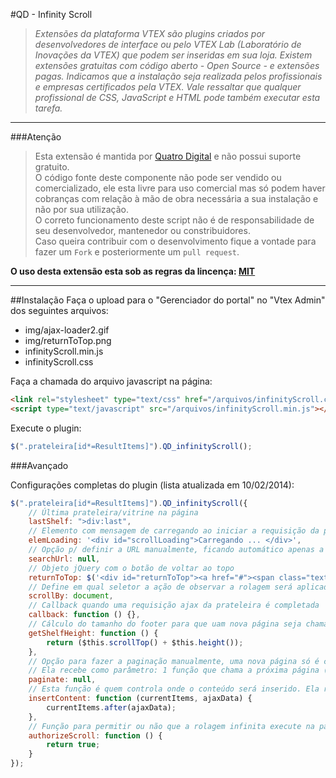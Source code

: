 #QD - Infinity Scroll
>*Extensões da plataforma VTEX são plugins criados por desenvolvedores de interface ou pelo VTEX Lab (Laboratório de Inovações da VTEX) que podem ser inseridas em sua loja. Existem extensões gratuitas com código aberto -  Open Source - e extensões pagas.  Indicamos que a instalação seja realizada pelos profissionais e empresas certificados pela VTEX. Vale ressaltar que qualquer profissional de CSS, JavaScript e HTML pode também executar esta tarefa.*

----------
###Atenção
> Esta extensão é mantida por [Quatro Digital](http://www.quatrodigital.com.br) e não possui suporte gratuito.  
> O código fonte deste componente não pode ser vendido ou comercializado, ele esta livre para uso comercial mas só podem haver cobranças com relação à mão de obra necessária a sua instalação e não por sua utilização.  
> O correto funcionamento deste script não é de responsabilidade de seu desenvolvedor, mantenedor ou constribuidores.  
> Caso queira contribuir com o desenvolvimento fique a vontade para fazer um `Fork` e posteriormente um `pull request`.

**O uso desta extensão esta sob as regras da lincença: [MIT](http://pt.wikipedia.org/wiki/Licen%C3%A7a_MIT)**

----------
##Instalação
Faça o upload para o "Gerenciador do portal" no "Vtex Admin" dos seguintes arquivos:
* img/ajax-loader2.gif
* img/returnToTop.png
* infinityScroll.min.js
* infinityScroll.css

Faça a chamada do arquivo javascript na página:

```html
<link rel="stylesheet" type="text/css" href="/arquivos/infinityScroll.css" />
<script type="text/javascript" src="/arquivos/infinityScroll.min.js"></script>
```

Execute o plugin:

```javascript
$(".prateleira[id*=ResultItems]").QD_infinityScroll();
```

###Avançado

Configurações completas do plugin (lista atualizada em 10/02/2014):
```javascript
$(".prateleira[id*=ResultItems]").QD_infinityScroll({
	// Última prateleira/vitrine na página
	lastShelf: ">div:last",
	// Elemento com mensagem de carregando ao iniciar a requisição da página seguinte
	elemLoading: '<div id="scrollLoading">Carregando ... </div>',
	// Opção p/ definir a URL manualmente, ficando automático apenas a paginação. A url deve terminar com "...&PageNumber="
	searchUrl: null,
	// Objeto jQuery com o botão de voltar ao topo
	returnToTop: $('<div id="returnToTop"><a href="#"><span class="text">voltar ao</span><span class="text2">TOPO</span><span class="arrowToTop"></span></a></div>'),
	// Define em qual seletor a ação de observar a rolagem será aplicado (ex.: $(window).scroll(...))
	scrollBy: document,
	// Callback quando uma requisição ajax da prateleira é completada
	callback: function () {},
	// Cálculo do tamanho do footer para que uam nova página seja chamada antes do usuário chegar ao "final" do site
	getShelfHeight: function () {
		return ($this.scrollTop() + $this.height());
	},
	// Opção para fazer a paginação manualmente, uma nova página só é chamada quando executado o comando dentro desta função
	// Ela recebe como parâmetro: 1 função que chama a próxima página (caso ela exista)
	paginate: null,
	// Esta função é quem controla onde o conteúdo será inserido. Ela recebe como parâmetro: O ùltimo bloco inserido e os dados da nova requisição AJAX
	insertContent: function (currentItems, ajaxData) {
		currentItems.after(ajaxData);
	},
	// Função para permitir ou não que a rolagem infinita execute na página esta deve retornar "true" ou "false"
	authorizeScroll: function () {
		return true;
	}
});
```